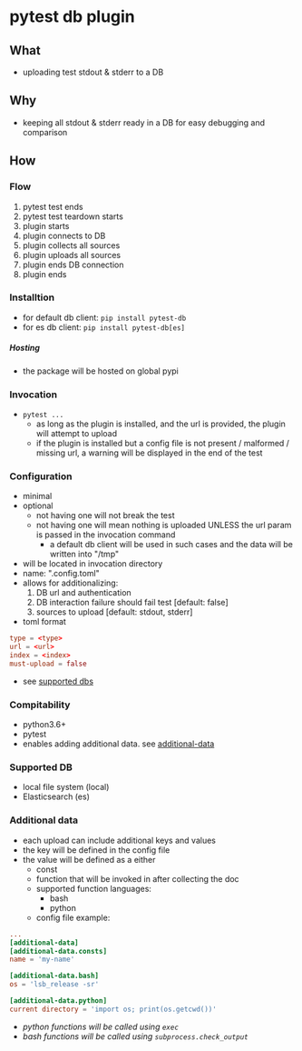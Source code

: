 # pytest db plugin
## What
- uploading test stdout & stderr to a DB
## Why
- keeping all stdout & stderr ready in a DB for easy debugging and comparison
## How
### Flow
1. pytest test ends
2. pytest test teardown starts
3. plugin starts
4. plugin connects to DB
5. plugin collects all sources
6. plugin uploads all sources
7. plugin ends DB connection
8. plugin ends
### Installtion
- for default db client: `pip install pytest-db`
- for es db client: `pip install pytest-db[es]`
##### Hosting
- the package will be hosted on global pypi
### Invocation
- `pytest ...`
    - as long as the plugin is installed, and the url is provided, the plugin will attempt to upload
    - if the plugin is installed but a config file is not present / malformed / missing url, a warning will be displayed in the end of the test
### Configuration
- minimal
- optional
    - not having one will not break the test
    - not having one will mean nothing is uploaded UNLESS the url param is
        passed in the invocation command
        - a default db client will be used in such cases and the data will be written into "/tmp"
- will be located in invocation directory
- name: ".config.toml"
- allows for additionalizing:
    1. DB url and authentication
    2. DB interaction failure should fail test [default: false]
    3. sources to upload [default: stdout, stderr]
- toml format
```toml
type = <type>
url = <url>
index = <index>
must-upload = false
```
- see [supported dbs](#supported-db)
### Compitability
- python3.6+
- pytest
- enables adding additional data. see [additional-data](#additional-data)
### Supported DB
- local file system (local)
- Elasticsearch (es)
### Additional data
- each upload can include additional keys and values
- the key will be defined in the config file
- the value will be defined as a either
    - const
    - function that will be invoked in after collecting the doc
    - supported function languages:
        - bash
        - python
    - config file example:
```toml
...
[additional-data]
[additional-data.consts]
name = 'my-name'

[additional-data.bash]
os = 'lsb_release -sr'

[additional-data.python]
current directory = 'import os; print(os.getcwd())' 
```
- *python functions will be called using `exec`*
- *bash functions will be called using `subprocess.check_output`*

